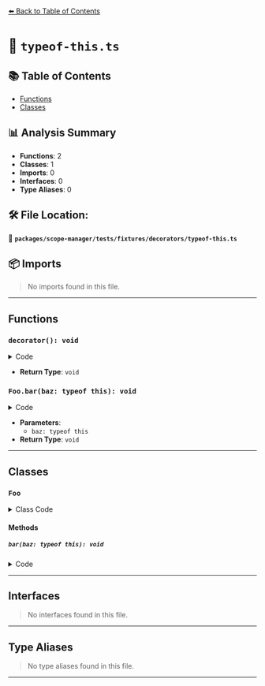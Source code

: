[⬅️ Back to Table of Contents](../../../../../index.md)

# 📄 `typeof-this.ts`

## 📚 Table of Contents

- [Functions](#functions)
- [Classes](#classes)

## 📊 Analysis Summary

- **Functions**: 2
- **Classes**: 1
- **Imports**: 0
- **Interfaces**: 0
- **Type Aliases**: 0

## 🛠️ File Location:
📂 **`packages/scope-manager/tests/fixtures/decorators/typeof-this.ts`**

## 📦 Imports

> No imports found in this file.


---

## Functions

### `decorator(): void`

<details><summary>Code</summary>

```ts
function decorator() {}
```
</details>

- **Return Type**: `void`
### `Foo.bar(baz: typeof this): void`

<details><summary>Code</summary>

```ts
bar(baz: typeof this) {}
```
</details>

- **Parameters**:
  - `baz: typeof this`
- **Return Type**: `void`

---

## Classes

### `Foo`

<details><summary>Class Code</summary>

```ts
@decorator
class Foo {
  bar(baz: typeof this) {}
}
```
</details>

#### Methods

##### `bar(baz: typeof this): void`

<details><summary>Code</summary>

```ts
bar(baz: typeof this) {}
```
</details>


---

## Interfaces

> No interfaces found in this file.


---

## Type Aliases

> No type aliases found in this file.


---